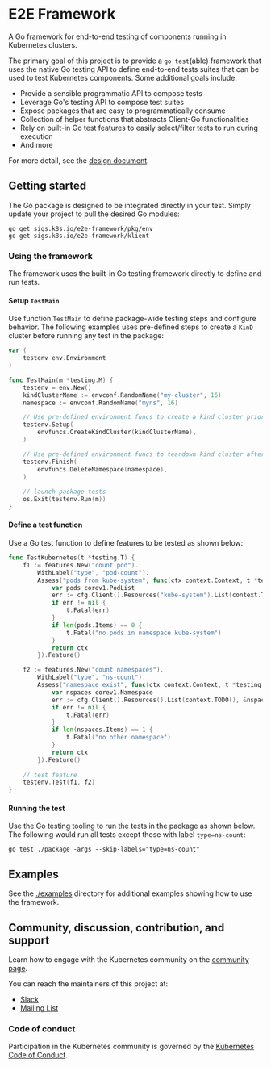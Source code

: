 # E2E Framework

A Go framework for end-to-end testing of components running in Kubernetes clusters.

The primary goal of this project is to provide a `go test`(able)
framework that uses the native Go testing API to define end-to-end tests suites
that can be used to test Kubernetes components. Some additional goals
include:

* Provide a sensible programmatic API to compose tests
* Leverage Go's testing API to compose test suites
* Expose packages that are easy to programmatically consume
* Collection of helper functions that abstracts Client-Go functionalities
* Rely on built-in Go test features to easily select/filter tests to run during execution
* And more

For more detail, see the [design document](./docs/design/test-harness-framework.md).

## Getting started

The Go package is designed to be integrated directly in your test. Simply update your project to pull the desired Go modules:

```
go get sigs.k8s.io/e2e-framework/pkg/env
go get sigs.k8s.io/e2e-framework/klient
```

### Using the framework

The framework uses the built-in Go testing framework directly to define and run tests.

#### Setup `TestMain`

Use function `TestMain` to define package-wide testing steps and configure behavior. The following examples uses pre-defined steps to create a `KinD` cluster before running any test in the package:

```go
var (
	testenv env.Environment
)

func TestMain(m *testing.M) {
    testenv = env.New()
    kindClusterName := envconf.RandomName("my-cluster", 16)
    namespace := envconf.RandomName("myns", 16)

    // Use pre-defined environment funcs to create a kind cluster prior to test run
    testenv.Setup(
        envfuncs.CreateKindCluster(kindClusterName),
    )

    // Use pre-defined environment funcs to teardown kind cluster after tests
    testenv.Finish(
        envfuncs.DeleteNamespace(namespace),
    )
    
    // launch package tests
    os.Exit(testenv.Run(m))
}
```

#### Define a test function

Use a Go test function to define features to be tested as shown below:

```go
func TestKubernetes(t *testing.T) {
    f1 := features.New("count pod").
        WithLabel("type", "pod-count").
        Assess("pods from kube-system", func(ctx context.Context, t *testing.T, cfg *envconf.Config) context.Context {
            var pods corev1.PodList
            err := cfg.Client().Resources("kube-system").List(context.TODO(), &pods)
            if err != nil {
                t.Fatal(err)
            }
            if len(pods.Items) == 0 {
                t.Fatal("no pods in namespace kube-system")
            }
            return ctx
        }).Feature()

    f2 := features.New("count namespaces").
        WithLabel("type", "ns-count").
        Assess("namespace exist", func(ctx context.Context, t *testing.T, cfg *envconf.Config) context.Context {
            var nspaces corev1.Namespace
            err := cfg.Client().Resources().List(context.TODO(), &nspaces)
            if err != nil {
                t.Fatal(err)
            }
            if len(nspaces.Items) == 1 {
                t.Fatal("no other namespace")
            }
            return ctx
        }).Feature()
        
    // test feature
    testenv.Test(f1, f2)
}
```
#### Running the test
Use the Go testing tooling to run the tests in the package as shown below. The following would run all tests except those with label `type=ns-count`:

```
go test ./package -args --skip-labels="type=ns-count"
```

## Examples
See the [./examples](./examples) directory for additional examples showing how to use the framework.

## Community, discussion, contribution, and support

Learn how to engage with the Kubernetes community on the [community page](http://kubernetes.io/community/).

You can reach the maintainers of this project at:

- [Slack](https://kubernetes.slack.com/messages/sig-testing)
- [Mailing List](https://kubernetes.slack.com/messages/sig-testing)

### Code of conduct

Participation in the Kubernetes community is governed by the [Kubernetes Code of Conduct](code-of-conduct.md).
